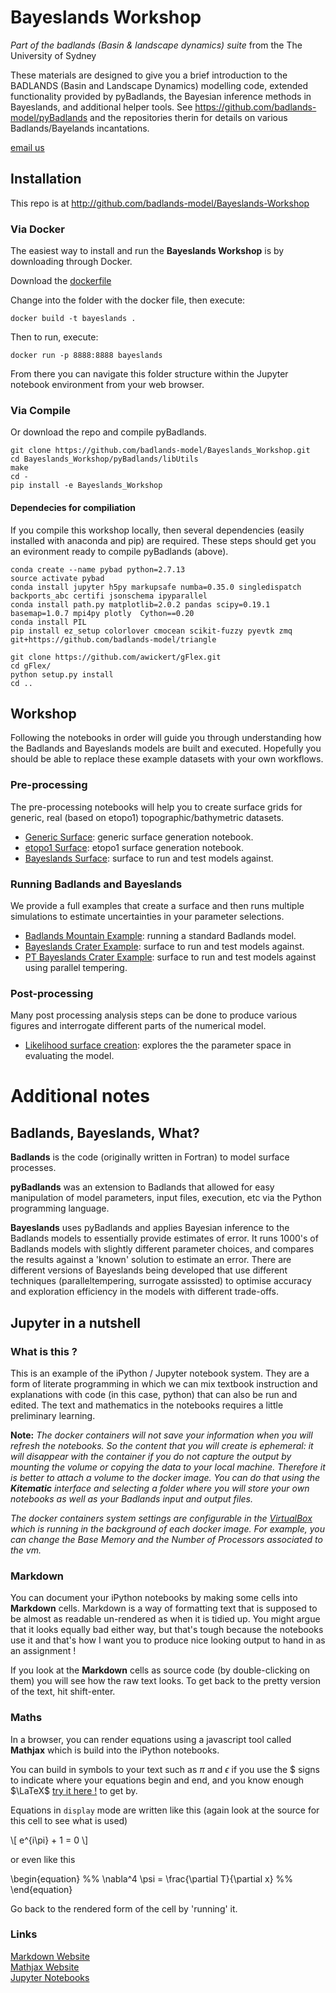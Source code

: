 # Bayeslands Workshop

*Part of the badlands (Basin & landscape dynamics) suite* from the The University of Sydney  

These materials are designed to give you a brief introduction to the BADLANDS (Basin and Landscape Dynamics) modelling code, extended functionality provided by pyBadlands, the Bayesian inference methods in Bayeslands, and additional helper tools. 
See https://github.com/badlands-model/pyBadlands and the repositories therin for details on various Badlands/Bayelands incantations.

[email us](mailto:tristan.salles@sydney.edu.au)


## Installation

This repo is at http://github.com/badlands-model/Bayeslands-Workshop


### Via Docker

The easiest way to install and run the **Bayeslands Workshop** is by downloading through Docker.

Download the [dockerfile](Docker_details/Dockerfile) 

Change into the folder with the docker file, then execute:

``` 
docker build -t bayeslands . 
```

Then to run, execute:

```
docker run -p 8888:8888 bayeslands
```

From there you can navigate this folder structure within the Jupyter notebook environment from your web browser.


### Via Compile

Or download the repo and compile pyBadlands.

```
git clone https://github.com/badlands-model/Bayeslands_Workshop.git
cd Bayeslands_Workshop/pyBadlands/libUtils
make 
cd -
pip install -e Bayeslands_Workshop
```

#### Dependecies for compiliation

If you compile this workshop locally, then several dependencies (easily installed with anaconda and pip) are required. These steps should get you an evironment ready to compile pyBadlands (above).

```
conda create --name pybad python=2.7.13 
source activate pybad
conda install jupyter h5py markupsafe numba=0.35.0 singledispatch backports_abc certifi jsonschema ipyparallel
conda install path.py matplotlib=2.0.2 pandas scipy=0.19.1 basemap=1.0.7 mpi4py plotly  Cython==0.20 
conda install PIL  
pip install ez_setup colorlover cmocean scikit-fuzzy pyevtk zmq git+https://github.com/badlands-model/triangle

git clone https://github.com/awickert/gFlex.git 
cd gFlex/
python setup.py install
cd ..
```


## Workshop

Following the notebooks in order will guide you through understanding how the Badlands and Bayeslands models are built and executed. Hopefully you should be able to replace these example datasets with your own workflows.


### Pre-processing

The pre-processing notebooks will help you to create surface grids for generic, real (based on etopo1) topographic/bathymetric datasets.

* [Generic Surface](Examples/topoCreate.ipynb): generic surface generation notebook.
* [etopo1 Surface](Examples/etopoGen.ipynb): etopo1 surface generation notebook.
* [Bayeslands Surface](Examples/bl_topogenr.ipynb): surface to run and test models against.


### Running Badlands and Bayeslands

We provide a full examples that create a surface and then runs multiple simulations to estimate uncertainties in your parameter selections.

* [Badlands Mountain Example](Examples/mountain.ipynb): running a standard Badlands model.
* [Bayeslands Crater Example](Examples/bl_mcmc.ipynb): surface to run and test models against.
* [PT Bayeslands Crater Example](Examples/ptBayeslands.ipynb): surface to run and test models against using parallel tempering.

 
 
### Post-processing

Many post processing analysis steps can be done to produce various figures and interrogate different parts of the numerical model.

* [Likelihood surface creation](Examples/bl_surflikl.ipynb): explores the the parameter space in evaluating the model.


# Additional notes

## Badlands, Bayeslands, What?

**Badlands** is the code (originally written in Fortran) to model surface processes.

**pyBadlands** was an extension to Badlands that allowed for easy manipulation of model parameters, input files, execution, etc via the Python programming language.

**Bayeslands** uses pyBadlands and applies Bayesian inference to the Badlands models to essentially provide estimates of error. It runs 1000's of Badlands models with slightly different parameter choices, and compares the results against a 'known' solution to estimate an error. There are different versions of Bayeslands being developed that use different techniques (paralleltempering, surrogate assissted) to optimise accuracy and exploration efficiency in the models with different trade-offs.


## Jupyter in a nutshell


### What is this ?

This is an example of the iPython / Jupyter notebook system. They are a form of literate programming in which we can mix textbook instruction and explanations with code (in this case, python) that can also be run and edited. The text and mathematics in the notebooks requires a little preliminary learning. 

**Note:**
*The docker containers will not save your information when you will refresh the notebooks. So the content that you will create is ephemeral: it will disappear with the container if you do not capture the output by mounting the volume or copying the data to your local machine. Therefore it is better to attach a volume to the docker image. You can do that using the **Kitematic** interface and selecting a folder where you will store your own notebooks as well as your Badlands input and output files.*

*The docker containers system settings are configurable in the [VirtualBox](http://www.virtualbox.org) which is running in the background of each docker image. For example, you can change the Base Memory and the Number of Processors associated to the vm.*


### Markdown

You can document your iPython notebooks by making some cells into **Markdown** cells. Markdown is a way of formatting text that is supposed to be almost as readable un-rendered as when it is tidied up. You might argue that it looks equally bad either way, but that's tough because the notebooks use it and that's how I want you to produce nice looking output to hand in as an assignment !

If you look at the **Markdown** cells as source code (by double-clicking on them) you will see how the raw text looks. To get back to the pretty version of the text, hit shift-enter.

### Maths

In a browser, you can render equations using a javascript tool called **Mathjax** which is build into the iPython notebooks. 

You can build in symbols to your text such as $\pi$ and $\epsilon$ if you use the \$ signs to indicate where your equations begin and end, and you know enough $\LaTeX$ [try it here !](http://www.codecogs.com/latex/eqneditor.php) to get by.

Equations in `display` mode are written like this (again look at the source for this cell to see what is used)

\\[ e^{i\pi} + 1 = 0 \\]

or even like this

\begin{equation}
%%
    \nabla^4 \psi = \frac{\partial T}{\partial x}
%%    
\end{equation}

Go back to the rendered form of the cell by 'running' it.

### Links 

[Markdown Website](http://daringfireball.net/projects/markdown/)  
[Mathjax Website](http://docs.mathjax.org)  
[Jupyter Notebooks](http://www.jupyter.org)
